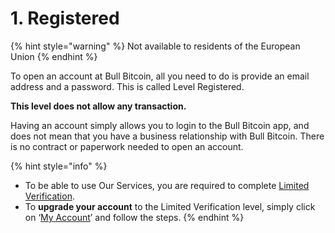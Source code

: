 # 1. Registered



{% hint style="warning" %}
Not available to residents of the European Union
{% endhint %}

To open an account at Bull Bitcoin, all you need to do is provide an email address and a password. This is called Level Registered.&#x20;

**This level does not allow any transaction.**

Having an account simply allows you to login to the Bull Bitcoin app, and does not mean that you have a business relationship with Bull Bitcoin. There is no contract or paperwork needed to open an account.

{% hint style="info" %}
* To be able to use Our Services, you are required to complete [Limited Verification](2.-limited/).&#x20;
* To **upgrade your account** to the Limited Verification level, simply click on ‘[My Account](https://bullbitcoin.com/user)’ and follow the steps.&#x20;
{% endhint %}

